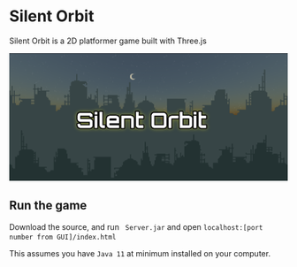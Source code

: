 # Silent Orbit
Silent Orbit is a 2D platformer game built with Three.js

![silent-orbit.png](silent-orbit.png)

## Run the game
Download the source, and run <code> Server.jar</code> and open <code>localhost:[port number from GUI]/index.html</code>

This assumes you have `Java 11` at minimum installed on your computer. 